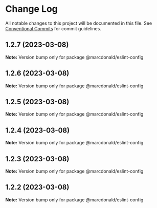 # Change Log

All notable changes to this project will be documented in this file.
See [Conventional Commits](https://conventionalcommits.org) for commit guidelines.

## 1.2.7 (2023-03-08)

**Note:** Version bump only for package @marcdonald/eslint-config





## 1.2.6 (2023-03-08)

**Note:** Version bump only for package @marcdonald/eslint-config





## 1.2.5 (2023-03-08)

**Note:** Version bump only for package @marcdonald/eslint-config





## 1.2.4 (2023-03-08)

**Note:** Version bump only for package @marcdonald/eslint-config





## 1.2.3 (2023-03-08)

**Note:** Version bump only for package @marcdonald/eslint-config





## 1.2.2 (2023-03-08)

**Note:** Version bump only for package @marcdonald/eslint-config
